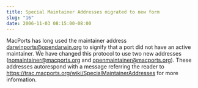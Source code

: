 ```yaml
---
title: Special Maintainer Addresses migrated to new form
slug: "16"
date: 2006-11-03 08:15:00-08:00
---
```


MacPorts has long used the maintainer address <darwinports@opendarwin.org> to signify that a port did not have an active maintainer. We have changed this protocol to use two new addresses (<nomaintainer@macports.org> and <openmaintainer@macports.org>). These addresses autorespond with a message referring the reader to <https://trac.macports.org/wiki/SpecialMaintainerAddresses> for more information.
